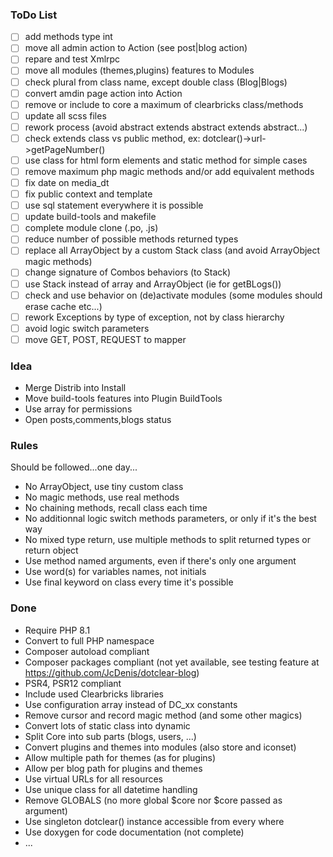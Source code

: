### ToDo List

- [ ] add methods type int
- [ ] move all admin action to Action (see post|blog action)
- [ ] repare and test Xmlrpc
- [ ] move all modules (themes,plugins) features to Modules
- [ ] check plural from class name, except double class (Blog|Blogs)
- [ ] convert amdin page action into Action
- [ ] remove or include to core a maximum of clearbricks class/methods
- [ ] update all scss files
- [ ] rework process (avoid abstract extends abstract extends abstract...)
- [ ] check extends class vs public method, ex: dotclear()->url->getPageNumber()
- [ ] use class for html form elements and static method for simple cases
- [ ] remove maximum php magic methods and/or add equivalent methods
- [ ] fix date on media_dt 
- [ ] fix public context and template
- [ ] use sql statement everywhere it is possible
- [ ] update build-tools and makefile
- [ ] complete module clone (.po, .js)
- [ ] reduce number of possible methods returned types
- [ ] replace all ArrayObject by a custom Stack class (and avoid ArrayObject magic methods)
- [ ] change signature of Combos behaviors (to Stack)
- [ ] use Stack instead of array and ArrayObject (ie for getBLogs())
- [ ] check and use behavior on (de)activate modules (some modules should erase cache etc...)
- [ ] rework Exceptions by type of exception, not by class hierarchy
- [ ] avoid logic switch parameters
- [ ] move GET, POST, REQUEST to mapper

### Idea

- Merge Distrib into Install
- Move build-tools features into Plugin BuildTools
- Use array for permissions
- Open posts,comments,blogs status

### Rules
Should be followed...one day...
- No ArrayObject, use tiny custom class
- No magic methods, use real methods
- No chaining methods, recall class each time
- No additionnal logic switch methods parameters, or only if it's the best way
- No mixed type return, use multiple methods to split returned types or return object
- Use method named arguments, even if there's only one argument
- Use word(s) for variables names, not initials
- Use final keyword on class every time it's possible

### Done

- Require PHP 8.1
- Convert to full PHP namespace
- Composer autoload compliant
- Composer packages compliant (not yet available, see testing feature at <https://github.com/JcDenis/dotclear-blog>)
- PSR4, PSR12 compliant
- Include used Clearbricks libraries
- Use configuration array instead of DC_xx constants
- Remove cursor and record magic method (and some other magics)
- Convert lots of static class into dynamic
- Split Core into sub parts (blogs, users, ...)
- Convert plugins and themes into modules (also store and iconset)
- Allow multiple path for themes (as for plugins)
- Allow per blog path for plugins and themes
- Use virtual URLs for all resources
- Use unique class for all datetime handling
- Remove GLOBALS (no more global $core nor $core passed as argument)
- Use singleton dotclear() instance accessible from every where
- Use doxygen for code documentation (not complete)
- ...
